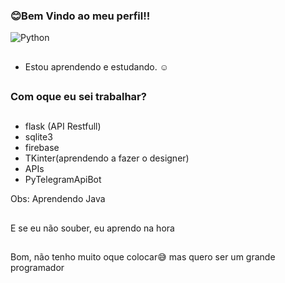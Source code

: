 ###      😊Bem Vindo ao meu perfil!!
![Python](https://img.shields.io/static/v1?label=&message=Python&color=black&style=dark&logo=python)
##
- Estou aprendendo e estudando. ☺
##
### Com oque eu sei trabalhar?
##
- flask (API Restfull)
- sqlite3
- firebase
- TKinter(aprendendo a fazer o designer)
- APIs
- PyTelegramApiBot

Obs: Aprendendo Java
##
E se eu não souber, eu aprendo na hora
##
Bom, não tenho muito oque colocar😅
mas quero ser um grande programador
